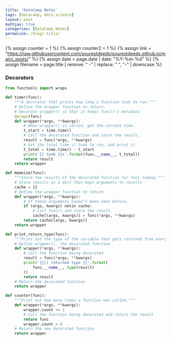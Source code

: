 ```yaml
---
title: 'DataCamp Notes'
tags: [datacamp, data science]
layout: post
mathjax: true
categories: [DataCamp Notes]
permalink: /blog/:title/
---
```

{% assign counter = 1 %}
{% assign counter2 = 1 %}
{% assign link = "https://raw.githubusercontent.com/sourestdeeds/sourestdeeds.github.io/main/_posts/" %}
{% assign date = page.date | date: "%Y-%m-%d" %}
{% assign filename = page.title | remove: " -" | replace: " ", "-" | downcase %}

### Decorators

```python
from functools import wraps

def timer(func):
    """A decorator that prints how long a function took to run."""
    # Define the wrapper function to return.
    # Decorate wrapper() so that it keeps func()'s metadata
    @wraps(func)
    def wrapper(*args, **kwargs):
        # When wrapper() is called, get the current time.    
        t_start = time.time()
        # Call the decorated function and store the result.    
        result = func(*args, **kwargs)
        # Get the total time it took to run, and print it.    
        t_total = time.time() - t_start    
        print('{} took {}s'.format(func.__name__, t_total))
        return result
    return wrapper

```

```python
def memoize(func):
    """Store the results of the decorated function for fast lookup."""
    # Store results in a dict that maps arguments to results  
    cache = {}
    # Define the wrapper function to return.
    def wrapper(*args, **kwargs):
        # If these arguments haven't been seen before,
        if (args, kwargs) notin cache:
            # Call func() and store the result.      
            cache[(args, kwargs)] = func(*args, **kwargs)
        return cache[(args, kwargs)]
    return wrapper
```

```python
def print_return_type(func):
    """Print out the type of the variable that gets returned from every call of any function it is decorating."""
    # Define wrapper(), the decorated function
    def wrapper(*args, **kwargs):
        # Call the function being decorated
        result = func(*args, **kwargs)
        print('{}() returned type {}'.format(
            func.__name__, type(result)
        ))
        return result
    # Return the decorated function
    return wrapper
```

```python
def counter(func):
    """Print out how many times a function was called."""
    def wrapper(*args, **kwargs):
        wrapper.count += 1
        # Call the function being decorated and return the result
        return func
        wrapper.count = 0
    # Return the new decorated function
    return wrapper
```